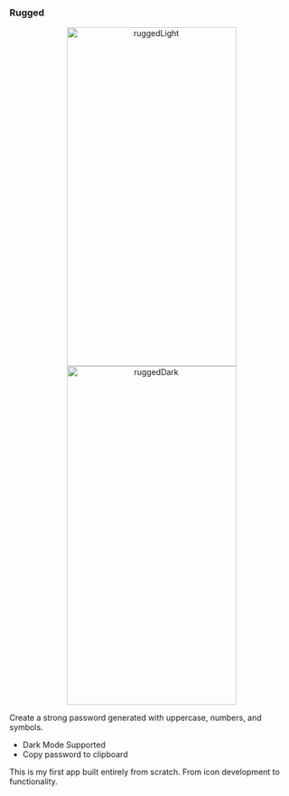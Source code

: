 ### Rugged

<p align="center">
<img src="https://user-images.githubusercontent.com/2793158/70199891-bdfd0480-16c7-11ea-98ad-e916d5abf0c7.png" alt="ruggedLight"
title="rugged app light" width="300" height="600" />
<img src="https://user-images.githubusercontent.com/2793158/70199698-2e575600-16c7-11ea-80fd-65d1136e67ed.png" alt="ruggedDark"
title="rugged app dark" width="300" height="600" />
</p>

Create a strong password generated with uppercase, numbers, and symbols. 

* Dark Mode Supported
* Copy password to clipboard


This is my first app built entirely from scratch. From icon development to functionality. 
